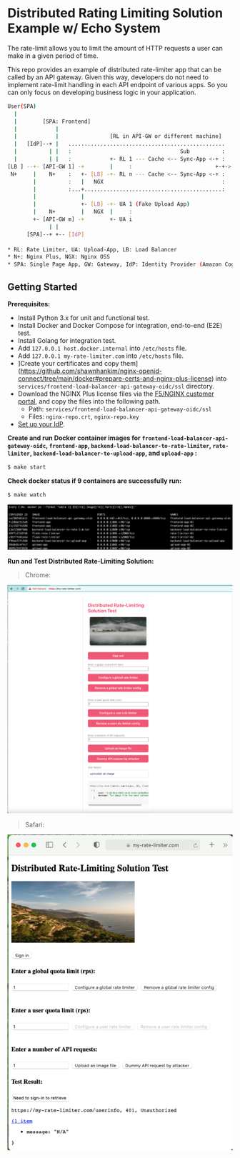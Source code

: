 # Distributed Rating Limiting Solution Example w/ Echo System
The rate-limit allows you to limit the amount of HTTP requests a user can make in a given period of time.

This repo provides an example of distributed rate-limiter app that can be called by an API gateway. Given this way, developers do not need to implement rate-limit handling in each API endpoint of various apps. So you can only focus on developing business logic in your application.

```bash
User(SPA)
  |            
  |        [SPA: Frontend]
  |            |                                                        
  |            |                [RL in API-GW or different machine]             Pub
  |   [IdP]--+ |   .................................................    +----> [Sync-App 1..j]
  |          | |   :                                  Sub          :    |       1) Event
  |          | |   :            +- RL 1 --- Cache <-- Sync-App <-+ :    V       2) Regulary
[LB ] --+- [API-GW 1] -+        |     :                          +-+-> [LB] -+ 
 N+     |    N+    :   +- [LB] -+- RL n --- Cache <-- Sync-App <-+ :         +- Cache 1
        |          :   |   NGX                                     :         |        :
        |          :...+...........................................:         +- Cache k
        |              |                                                     |
        |              +- [LB] -+- UA 1 (Fake Upload App)                    +- Datastore 1
        |    N+        |   NGX  |     :                                      |            :
        +- [API-GW m] -+        +- UA i                                      |  Datastore l
             | |                                                             +- (Key/Value)
      [SPA]--+ +-- [IdP]                                                     

* RL: Rate Limiter, UA: Upload-App, LB: Load Balancer
* N+: Nginx Plus, NGX: Nginx OSS
* SPA: Single Page App, GW: Gateway, IdP: Identity Provider (Amazon Cognito)
```

## Getting Started

**Prerequisites:**
- Install Python 3.x for unit and functional test.
- Install Docker and Docker Compose for integration, end-to-end (E2E) test.
- Install Golang for integration test.
- Add `127.0.0.1 host.docker.internal` into `/etc/hosts` file.
- Add `127.0.0.1 my-rate-limiter.com` into `/etc/hosts` file.
- ]Create your certificates and copy them](https://github.com/shawnhankim/nginx-openid-connect/tree/main/docker#prepare-certs-and-nginx-plus-license) into `services/frontend-load-balancer-api-gateway-oidc/ssl` directory.
- Download the NGINX Plus license files via the [F5/NGINX customer portal](https://cs.nginx.com/?_ga=2.268586425.912746048.1620625839-85838359.1596947109), and copy the files into the following path.
  - Path: `services/frontend-load-balancer-api-gateway-oidc/ssl`
  - Files: `nginx-repo.crt`, `nginx-repo.key`
- [Set up your IdP](https://github.com/shawnhankim/nginx-openid-connect/#configuring-your-idp).


**Create and run Docker container images for `frontend-load-balancer-api-gateway-oidc`, `frontend-app`, `backend-load-balancer-to-rate-limiter`, `rate-limiter`, `backend-load-balancer-to-upload-app`, and `upload-app` :**
```bash
$ make start
``` 

**Check docker status if 9 containers are successfully run:**
```bash
$ make watch
``` 
![](./img/docker_ps_distributed_rate_limiting_system.png)

**Run and Test Distributed Rate-Limiting Solution:**

> Chrome:

  ![](./img/distributed-rate_limiting_test_tool_chrome.png)

> Safari:

  ![](./img/distributed_rate_limiting_test_tool_safari.png)
